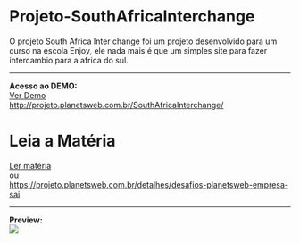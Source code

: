 # Projeto-SouthAfricaInterchange
O projeto South Africa Inter change foi um projeto desenvolvido para um curso na escola Enjoy, ele nada mais é que um simples site para fazer intercambio para a africa do sul.
<hr>
<b>Acesso ao DEMO:</b>
<br>
<a href="http://projeto.planetsweb.com.br/SouthAfricaInterchange/" target="_blank">Ver Demo</a><br>
<a href="http://projeto.planetsweb.com.br/SouthAfricaInterchange/" target="_blank">http://projeto.planetsweb.com.br/SouthAfricaInterchange/</a>


# Leia a Matéria
<a href="https://projeto.planetsweb.com.br/detalhes/desafios-planetsweb-empresa-sai">Ler matéria</a>
<br>ou<br>
<a href="https://projeto.planetsweb.com.br/detalhes/desafios-planetsweb-empresa-sai">https://projeto.planetsweb.com.br/detalhes/desafios-planetsweb-empresa-sai</a>


<hr>
<b>Preview:</b>
<br>
<img src="https://i.imgur.com/QftMjBW.jpg">
